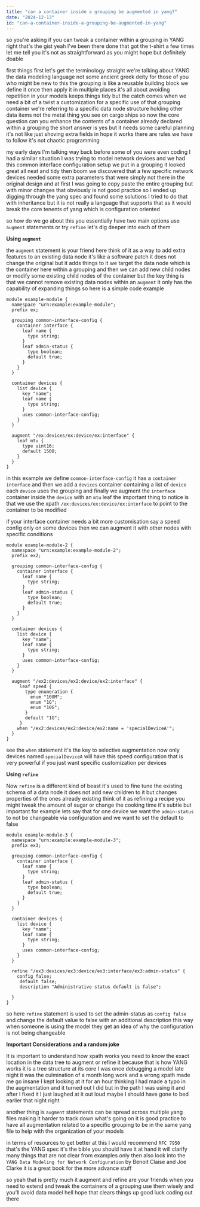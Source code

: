 ```yaml
---
title: "can a container inside a grouping be augmented in yang?"
date: "2024-12-13"
id: "can-a-container-inside-a-grouping-be-augmented-in-yang"
---
```


 so you're asking if you can tweak a container within a grouping in YANG right that's the gist yeah I've been there done that got the t-shirt a few times let me tell you it's not as straightforward as you might hope but definitely doable

first things first let's get the terminology straight we're talking about YANG the data modeling language not some ancient greek deity for those of you who might be new to this the grouping is like a reusable building block we define it once then apply it in multiple places it's all about avoiding repetition in your models keeps things tidy but the catch comes when we need a bit of a twist a customization for a specific use of that grouping container we're referring to a specific data node structure holding other data items not the metal thing you see on cargo ships so now the core question can you enhance the contents of a container already declared within a grouping the short answer is yes but it needs some careful planning it's not like just shoving extra fields in hope it works there are rules we have to follow it's not chaotic programming

my early days I'm talking way back before some of you were even coding I had a similar situation I was trying to model network devices and we had this common interface configuration setup we put in a grouping it looked great all neat and tidy then boom we discovered that a few specific network devices needed some extra parameters that were simply not there in the original design and at first I was going to copy paste the entire grouping but with minor changes that obviously is not good practice so I ended up digging through the yang spec and found some solutions I tried to do that with inheritance but it is not really a language that supports that as it would break the core tenents of yang which is configuration oriented

so how do we go about this you essentially have two main options use `augment` statements or try `refine` let's dig deeper into each of them

**Using `augment`**

the `augment` statement is your friend here think of it as a way to add extra features to an existing data node it's like a software patch it does not change the original but it adds things to it we target the data node which is the container here within a grouping and then we can add new child nodes or modify some existing child nodes of the container but the key thing is that we cannot remove existing data nodes within an `augment` it only has the capability of expanding things so here is a simple code example

```yang
module example-module {
  namespace "urn:example:example-module";
  prefix ex;

  grouping common-interface-config {
    container interface {
      leaf name {
        type string;
      }
      leaf admin-status {
        type boolean;
        default true;
      }
    }
  }

  container devices {
    list device {
      key "name";
      leaf name {
        type string;
      }
      uses common-interface-config;
    }
  }

  augment "/ex:devices/ex:device/ex:interface" {
    leaf mtu {
      type uint16;
      default 1500;
    }
  }
}
```

in this example we define `common-interface-config` it has a `container interface` and then we add a `devices` container containing a list of `device` each `device` uses the grouping and finally we augment the `interface` container inside the `device` with an `mtu` leaf the important thing to notice is that we use the xpath `/ex:devices/ex:device/ex:interface` to point to the container to be modified

if your interface container needs a bit more customisation say a speed config only on some devices then we can augment it with other nodes with specific conditions

```yang
module example-module-2 {
  namespace "urn:example:example-module-2";
  prefix ex2;

  grouping common-interface-config {
    container interface {
      leaf name {
        type string;
      }
      leaf admin-status {
        type boolean;
        default true;
      }
    }
  }

  container devices {
    list device {
      key "name";
      leaf name {
        type string;
      }
      uses common-interface-config;
    }
  }

  augment "/ex2:devices/ex2:device/ex2:interface" {
     leaf speed {
       type enumeration {
         enum "100M";
         enum "1G";
         enum "10G";
       }
       default "1G";
     }
    when "/ex2:devices/ex2:device/ex2:name = 'specialDeviceA'";
  }
}
```

see the `when` statement it's the key to selective augmentation now only devices named `specialDeviceA` will have this speed configuration that is very powerful if you just want specific customization per devices

**Using `refine`**

Now `refine` is a different kind of beast it's used to fine tune the existing schema of a data node it does not add new children to it but changes properties of the ones already existing think of it as refining a recipe you might tweak the amount of sugar or change the cooking time it's subtle but important for example lets say that for one device we want the `admin-status` to not be changeable via configuration and we want to set the default to false

```yang
module example-module-3 {
  namespace "urn:example:example-module-3";
  prefix ex3;

  grouping common-interface-config {
    container interface {
      leaf name {
        type string;
      }
      leaf admin-status {
        type boolean;
        default true;
      }
    }
  }

  container devices {
    list device {
      key "name";
      leaf name {
        type string;
      }
      uses common-interface-config;
    }
  }

  refine "/ex3:devices/ex3:device/ex3:interface/ex3:admin-status" {
    config false;
     default false;
     description "Administrative status default is false";

  }
}
```

so here `refine` statement is used to set the admin-status as `config false` and change the default value to false with an additional description this way when someone is using the model they get an idea of why the configuration is not being changeable

**Important Considerations and a random joke**

It is important to understand how xpath works you need to know the exact location in the data tree to augment or refine it because that is how YANG works it is a tree structure at its core I was once debugging a model late night it was the culmination of a month long work and a wrong xpath made me go insane I kept looking at it for an hour thinking I had made a typo in the augmentation and it turned out I did but in the path I was using it and after I fixed it I just laughed at it out loud maybe I should have gone to bed earlier that night right

another thing is `augment` statements can be spread across multiple yang files making it harder to track down what's going on it is good practice to have all augmentation related to a specific grouping to be in the same yang file to help with the organization of your models

in terms of resources to get better at this I would recommend `RFC 7950` that's the YANG spec it's the bible you should have it at hand it will clarify many things that are not clear from examples only then also look into the `YANG Data Modeling for Network Configuration` by Benoit Claise and Joe Clarke it is a great book for the more advance stuff

so yeah that is pretty much it augment and refine are your friends when you need to extend and tweak the containers of a grouping use them wisely and you'll avoid data model hell hope that clears things up good luck coding out there
